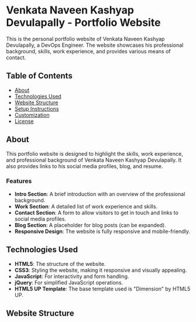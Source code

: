 # Venkata Naveen Kashyap Devulapally - Portfolio Website

This is the personal portfolio website of Venkata Naveen Kashyap Devulapally, a DevOps Engineer. The website showcases his professional background, skills, work experience, and provides various means of contact.

## Table of Contents

- [About](#about)
- [Technologies Used](#technologies-used)
- [Website Structure](#website-structure)
- [Setup Instructions](#setup-instructions)
- [Customization](#customization)
- [License](#license)

## About

This portfolio website is designed to highlight the skills, work experience, and professional background of Venkata Naveen Kashyap Devulapally. It also provides links to his social media profiles, blog, and resume.

### Features

- **Intro Section**: A brief introduction with an overview of the professional background.
- **Work Section**: A detailed list of work experience and skills.
- **Contact Section**: A form to allow visitors to get in touch and links to social media profiles.
- **Blog Section**: A placeholder for blog posts (can be expanded).
- **Responsive Design**: The website is fully responsive and mobile-friendly.

## Technologies Used

- **HTML5**: The structure of the website.
- **CSS3**: Styling the website, making it responsive and visually appealing.
- **JavaScript**: For interactivity and form handling.
- **jQuery**: For simplified JavaScript operations.
- **HTML5 UP Template**: The base template used is "Dimension" by HTML5 UP.

## Website Structure

